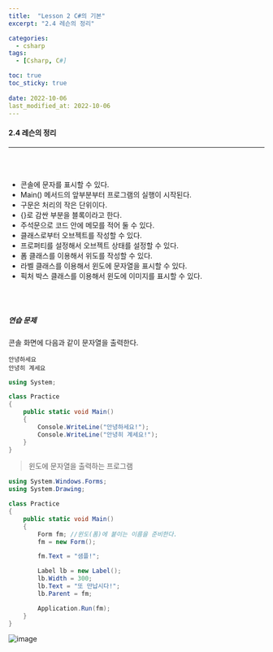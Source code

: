```yaml
---
title:  "Lesson 2 C#의 기본"
excerpt: "2.4 레슨의 정리"

categories:
  - csharp
tags:
  - [Csharp, C#]

toc: true
toc_sticky: true
 
date: 2022-10-06
last_modified_at: 2022-10-06
---
```


#### 2.4 레슨의 정리
---
<br>
<br>    

- 콘솔에 문자를 표시할 수 있다.  
- Main() 메서드의 앞부분부터 프로그램의 실행이 시작된다.  
- 구문은 처리의 작은 단위이다.  
- {}로 감싼 부분을 블록이라고 한다.  
- 주석문으로 코드 안에 메모를 적어 둘 수 있다.  
- 클래스로부터 오브젝트를 작성할 수 있다.  
- 프로퍼티를 설정해서 오브젝트 상태를 설정할 수 있다.  
- 폼 클래스를 이용해서 위도를 작성할 수 있다.  
- 라벨 클래스를 이용해서 윈도에 문자열을 표시할 수 있다.  
- 픽처 박스 클래스를 이용해서 윈도에 이미지를 표시할 수 있다.   

<br>
<br>

##### 연습 문제  

콘솔 화면에 다음과 같이 문자열을 출력한다.  

```
안녕하세요
안녕히 계세요
```

```cs
using System;

class Practice
{
    public static void Main()
    {
        Console.WriteLine("안녕하세요!");
        Console.WriteLine("안녕히 계세요!");
    }
}
```

> 윈도에 문자열을 출력하는 프로그램

```cs
using System.Windows.Forms;
using System.Drawing;

class Practice
{
    public static void Main()
    {
        Form fm; //윈도(폼)에 붙이는 이름을 준비한다.  
        fm = new Form();

        fm.Text = "샘플!";

        Label lb = new Label();
        lb.Width = 300;
        lb.Text = "또 만납시다!";
        lb.Parent = fm;

        Application.Run(fm);
    }
}
```

![image](https://user-images.githubusercontent.com/106606698/194285901-fbe8aafc-8e29-4890-8f49-34de885cb13b.png)